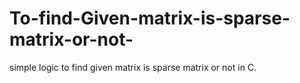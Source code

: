 # To-find-Given-matrix-is-sparse-matrix-or-not-
simple logic to find given matrix is sparse matrix or not in C.
